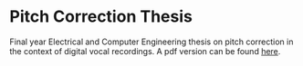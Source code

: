 # Pitch Correction Thesis
Final year Electrical and Computer Engineering thesis on pitch correction in the context of digital vocal recordings.
A pdf version can be found [here](http://waltersmuts.com/Walter%20Smuts%20-%20Pitch%20Correction%20of%20Digital%20Audio.pdf).
